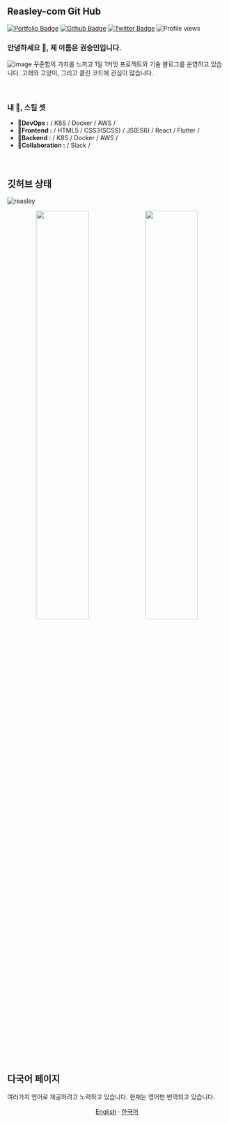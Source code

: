 ## Reasley-com Git Hub
[![Portfolio Badge](https://img.shields.io/badge/portfolio-web-blue?style=flat&link=reasley.com/)](reasley.com/)
[![Github Badge](https://img.shields.io/badge/-reasley-grey?style=flat&logo=github&logoColor=white&link=https://github.com/reasley/)](https://www.github.com/reasley-com/)
[![Twitter Badge](https://img.shields.io/badge/-reasley-00acee?style=flat&logo=twitter&logoColor=white&link=https://twitter.com/reasley/)](https://www.twitter.com/reasley/)
![Profile views](https://gpvc.arturio.dev/reasley-com)  



### 안녕하세요 👋, 제 이름은 권승민입니다.
![image](https://user-images.githubusercontent.com/33018600/116790473-49faa200-aaef-11eb-8234-32c55c909e5e.png)
꾸준함의 가치를 느끼고 1일 1커밋 프로젝트와 기술 블로그를 운영하고 있습니다.
고래와 고양이, 그리고 클린 코드에 관심이 많습니다.


ㅤ
### 내 📝, 스킬 셋
- **🔭DevOps   :** / K8S / Docker / AWS /
- **🌱Frontend :** / HTML5 / CSS3(SCSS) / JS(ES6) / React / Flutter /
- **💬Backend  :** / K8S / Docker / AWS /
- **👯Collaboration :** / Slack /


ㅤ

## 깃허브 상태
<p align=left> <img src=https://komarev.com/ghpvc/?username=reasley-com alt=reasley /> </p>

<p align="center">
  <img src=https://github-readme-stats.vercel.app/api?username=reasley-com&show_icons=true&count_private=true width="49%" /> <img src=https://github-readme-streak-stats.herokuapp.com/?user=reasley-com width="49%" />
</p>

ㅤ

## 다국어 페이지
여러가지 언어로 제공하려고 노력하고 있습니다.
현재는 영어만 번역되고 있습니다.
<p align="center">
  <a href="https://github.com/reasley-com">English</a>
  ·
  <a href="/docs/README_kr.md">한국어</a>
</p>





